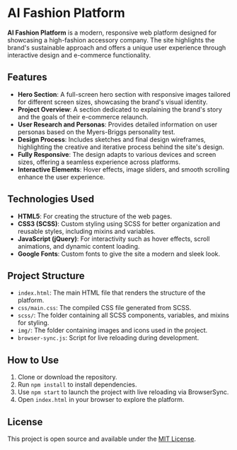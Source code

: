 # AI Fashion Platform

**AI Fashion Platform** is a modern, responsive web platform designed for showcasing a high-fashion accessory company. The site highlights the brand's sustainable approach and offers a unique user experience through interactive design and e-commerce functionality.

## Features

- **Hero Section**: A full-screen hero section with responsive images tailored for different screen sizes, showcasing the brand's visual identity.
- **Project Overview**: A section dedicated to explaining the brand's story and the goals of their e-commerce relaunch.
- **User Research and Personas**: Provides detailed information on user personas based on the Myers-Briggs personality test.
- **Design Process**: Includes sketches and final design wireframes, highlighting the creative and iterative process behind the site's design.
- **Fully Responsive**: The design adapts to various devices and screen sizes, offering a seamless experience across platforms.
- **Interactive Elements**: Hover effects, image sliders, and smooth scrolling enhance the user experience.

## Technologies Used

- **HTML5**: For creating the structure of the web pages.
- **CSS3 (SCSS)**: Custom styling using SCSS for better organization and reusable styles, including mixins and variables.
- **JavaScript (jQuery)**: For interactivity such as hover effects, scroll animations, and dynamic content loading.
- **Google Fonts**: Custom fonts to give the site a modern and sleek look.

## Project Structure

- `index.html`: The main HTML file that renders the structure of the platform.
- `css/main.css`: The compiled CSS file generated from SCSS.
- `scss/`: The folder containing all SCSS components, variables, and mixins for styling.
- `img/`: The folder containing images and icons used in the project.
- `browser-sync.js`: Script for live reloading during development.

## How to Use

1. Clone or download the repository.
2. Run `npm install` to install dependencies.
3. Use `npm start` to launch the project with live reloading via BrowserSync.
4. Open `index.html` in your browser to explore the platform.

## License

This project is open source and available under the [MIT License](LICENSE).
